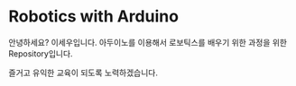 # Robotics with Arduino
안녕하세요? 이세우입니다.
아두이노를 이용해서 로보틱스를 배우기 위한 과정을 위한 Repository입니다.

즐거고 유익한 교육이 되도록 노력하겠습니다.

